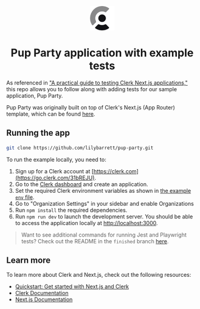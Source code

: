 <p align="center">
  <a href="https://go.clerk.com/e3UDpP4" target="_blank" rel="noopener noreferrer">
   <picture>
      <source media="(prefers-color-scheme: dark)" srcset="./public/light-logo.png">
      <img src="./public/dark-logo.png" height="64">
    </picture>
  </a>
  <br />
</p>
<div align="center">
  <h1>
    Pup Party application with example tests
  </h1>
</div>

As referenced in ["A practical guide to testing Clerk Next.js applications,"](https://clerk-git-testing-post.clerkstage.dev/blog/testing-clerk-nextjs#conclusion) this repo allows you to follow along with adding tests for our sample application, Pup Party.

Pup Party was originally built on top of Clerk's Next.js (App Router) template, which can be found [here](https://github.com/clerk/nextjs-auth-starter-template). 

## Running the app

```bash
git clone https://github.com/lilybarrett/pup-party.git
```

To run the example locally, you need to:

1. Sign up for a Clerk account at [https://clerk.com](https://go.clerk.com/31bREJU).
2. Go to the [Clerk dashboard](https://go.clerk.com/4I5LXFj) and create an application.
3. Set the required Clerk environment variables as shown in [the example `env` file](https://github.com/lilybarrett/pup-party/blob/main/.env.example).
4. Go to "Organization Settings" in your sidebar and enable Organizations
5. Run `npm install` the required dependencies.
6. Run `npm run dev` to launch the development server. You should be able to access the application locally at [http://localhost:3000](http://localhost:3000). 

> Want to see additional commands for running Jest and Playwright tests? Check out the README in the `finished` branch [here](https://github.com/lilybarrett/pup-party/tree/finished).

## Learn more

To learn more about Clerk and Next.js, check out the following resources:

- [Quickstart: Get started with Next.js and Clerk](https://go.clerk.com/vgWhQ7B)
- [Clerk Documentation](https://go.clerk.com/aNiTioa)
- [Next.js Documentation](https://nextjs.org/docs)

